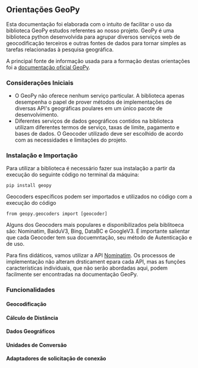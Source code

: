 ## Orientações GeoPy

Esta documentação foi elaborada com o intuito de facilitar o uso da biblioteca GeoPy estudos referentes ao nosso projeto. GeoPy é uma biblioteca python desenvolvida para agrupar diversos serviços web de geocodificação terceiros e outras fontes de dados para tornar simples as tarefas relacionadas à pesquisa geográfica.

A principal fonte de informação usada para a formação destas orientações foi a [documentação oficial GeoPy](https://geopy.readthedocs.io/en/latest/). 

### Considerações Iniciais

* O GeoPy não oferece nenhum serviço particular. A biblioteca apenas desempenha o papel de prover métodos de implementações de diversas API's geográficas poulares em um único pacote de desenvolvimento.
* Diferentes serviços de dados geográficos contidos na biblioteca utilizam diferentes termos de serviço, taxas de limite, pagamento e bases de dados. O Geocoder utilizado deve ser escolhido de acordo com as necessidades e limitações do projeto.


### Instalação e Importação

Para utilizar a biblioteca é necessário fazer sua instalação a partir da execução do seguinte código no terminal da máquina: 

```
pip install geopy
```

Geocoders específicos podem ser importados e utilizados no código com a execução do código

```
from geopy.geocoders import [geocoder]
```

Alguns dos Geocoders mais populares e disponibilizados pela biblitoeca são: Nominatim, BaiduV3, Bing, DataBC e GoogleV3. É importante salientar que cada Geocoder tem sua docuemntação, seu método de Autenticação e de uso. 

Para fins didáticos, vamos utilizar a API [Nominatim](https://nominatim.org/). Os processos de implementação não alteram drsticament epara cada API, mas as funções características individuais, que não serão abordadas aqui, podem facilmente ser encontradas na documentação GeoPy.

### Funcionalidades


#### Geocodificação

#### Cálculo de Distância

#### Dados Geográficos 

#### Unidades de Conversão 

#### Adaptadores de solicitação de conexão

